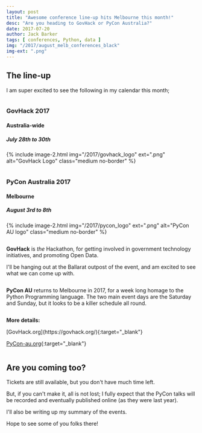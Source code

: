 ```yaml
---
layout: post
title: "Awesome conference line-up hits Melbourne this month!"
desc: "Are you heading to GovHack or PyCon Australia?"
date: 2017-07-20
author: Jack Barker
tags: [ conferences, Python, data ]
img: "/2017/august_melb_conferences_black"
img-ext: ".png"
---
```

## The line-up
I am super excited to see the following in my calendar this month;

<div class="row">
<div class="column center-text" markdown="1">

### GovHack 2017
#### Australia-wide
##### July 28th to 30th

{% include image-2.html img="/2017/govhack_logo" ext=".png" alt="GovHack Logo" class="medium no-border" %}

</div><!-- end: column -->
<div class="column center-text" markdown="1">

### PyCon Australia 2017
#### Melbourne
##### August 3rd to 8th

{% include image-2.html img="/2017/pycon_logo" ext=".png" alt="PyCon AU logo" class="medium no-border" %}

</div><!-- end: column -->
</div><!-- end: row -->

<div class="row">
<div class="column center-text" markdown="1">

**GovHack** is _the_ Hackathon, for getting involved in government technology initiatives, and promoting Open Data.

I'll be hanging out at the Ballarat outpost of the event, and am excited to see what we can come up with.

</div><!-- end: column -->
<div class="column center-text" markdown="1">

**PyCon AU** returns to Melbourne in 2017, for a week long homage to the Python Programming language. The two main event days are the Saturday and Sunday, but it looks to be a killer schedule all round.

</div><!-- end: column -->
</div><!-- end: row -->

<div class="row dropped">
<div class="column" markdown="1">

**More details:**

</div><!-- end: column -->
</div><!-- end: row -->

<div class="row">
<div class="column center-text" markdown="1">
[GovHack.org](https://govhack.org/){:target="_blank"}

</div><!-- end: column -->
<div class="column center-text" markdown="1">

[PyCon-au.org](https://pycon-au.org/){:target="_blank"}

</div><!-- end: column -->
</div><!-- end: row -->



## Are you coming too?
Tickets are still available, but you don't have much time left.

But, if you can't make it, all is not lost; I fully expect that the PyCon talks will be recorded and eventually published online (as they were last year).

I'll also be writing up my summary of the events.

Hope to see some of you folks there!